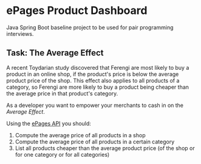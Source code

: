 # ePages Product Dashboard

Java Spring Boot baseline project to be used for pair programming interviews.

## Task: The Average Effect

A recent Toydarian study discovered that Ferengi are most likely to buy a product in an online shop, if the product's price is below the average product price of the shop. This effect also applies to all products of a category, so Ferengi are more likely to buy a product being cheaper than the average price in that product's category.

As a developer you want to empower your merchants to cash in on the *Average Effect*.

Using the [ePages API](https://developer.epages.com/) you should:

1. Compute the average price of all products in a shop
2. Compute the average price of all products in a certain category
3. List all products cheaper than the average product price (of the shop or for one category or for all categories)
